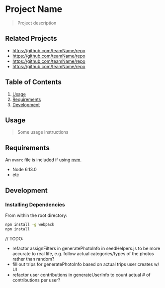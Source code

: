 # Project Name

> Project description

## Related Projects

  - https://github.com/teamName/repo
  - https://github.com/teamName/repo
  - https://github.com/teamName/repo
  - https://github.com/teamName/repo

## Table of Contents

1. [Usage](#Usage)
1. [Requirements](#requirements)
1. [Development](#development)

## Usage

> Some usage instructions

## Requirements

An `nvmrc` file is included if using [nvm](https://github.com/creationix/nvm).

- Node 6.13.0
- etc

## Development

### Installing Dependencies

From within the root directory:

```sh
npm install -g webpack
npm install
```
// TODO:
- refactor assignFilters in generatePhotoInfo in seedHelpers.js to be more accurate to real life, e.g. follow actual categories/types of the photos rather than random?
- fill out trips for generatePhotoInfo based on actual trips user creates w/ UI
- refactor user contributions in generateUserInfo to count actual # of contributions per user?